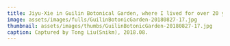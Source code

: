 ```yaml
---
title: Jiyu-Xie in Guilin Botonical Garden, where I lived for over 20 years.
image: assets/images/fulls/GuilinBotonicGarden-20180827-17.jpg
thumbnail: assets/images/thumbs/GuilinBotonicGarden-20180827-17.jpg
caption: Captured by Tong Liu(Snikm), 2018.08.
---
```

